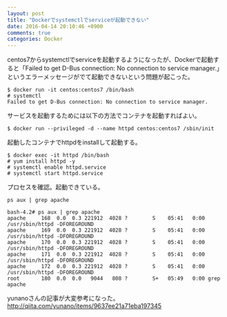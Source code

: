 ```yaml
---
layout: post
title: "Dockerでsystemctlでserviceが起動できない"
date: 2016-04-14 20:10:46 +0900
comments: true
categories: Docker
---
```

centos7からsystemctlでserviceを起動するようになったが、Dockerで起動すると「Failed to get D-Bus connection: No connection to service manager.」というエラーメッセージがでて起動できないという問題が起こった。

```
$ docker run -it centos:centos7 /bin/bash
# systemctl
Failed to get D-Bus connection: No connection to service manager.
```

サービスを起動するためには以下の方法でコンテナを起動すればよい。
```
$ docker run --privileged -d --name httpd centos:centos7 /sbin/init
```

起動したコンテナでhttpdをinstallして起動する。

```
$ docker exec -it httpd /bin/bash
# yum install httpd -y
# systemctl enable httpd.service
# systemctl start httpd.service
```

プロセスを確認。起動できている。

```
ps aux | grep apache

bash-4.2# ps aux | grep apache
apache     168  0.0  0.3 221912  4028 ?        S    05:41   0:00 /usr/sbin/httpd -DFOREGROUND
apache     169  0.0  0.3 221912  4028 ?        S    05:41   0:00 /usr/sbin/httpd -DFOREGROUND
apache     170  0.0  0.3 221912  4028 ?        S    05:41   0:00 /usr/sbin/httpd -DFOREGROUND
apache     171  0.0  0.3 221912  4028 ?        S    05:41   0:00 /usr/sbin/httpd -DFOREGROUND
apache     172  0.0  0.3 221912  4028 ?        S    05:41   0:00 /usr/sbin/httpd -DFOREGROUND
root       180  0.0  0.0   9044   808 ?        S+   05:49   0:00 grep apache
```

yunanoさんの記事が大変参考になった。  
http://qiita.com/yunano/items/9637ee21a71eba197345
